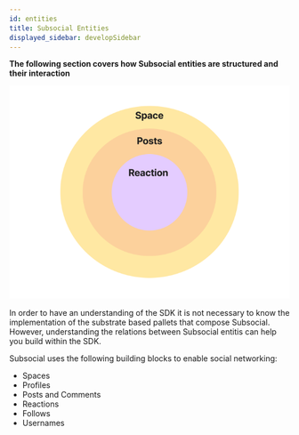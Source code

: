 ```yaml
---
id: entities
title: Subsocial Entities
displayed_sidebar: developSidebar
---
```


**The following section covers how Subsocial entities are structured and their interaction**

![Space-Post-Reaction](../../../../static/img/entities.png)

In order to have an understanding of the SDK it is not necessary to know the implementation of the substrate based pallets that compose Subsocial. However, understanding the relations between Subsocial entitis can help you build within the SDK.

Subsocial uses the following building blocks to enable social networking:

- Spaces
- Profiles
- Posts and Comments
- Reactions
- Follows
- Usernames
